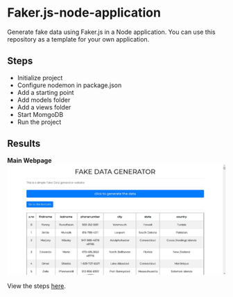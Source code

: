 # Faker.js-node-application
Generate fake data using Faker.js in a Node application. You can use this repository as a template for your own application.

## Steps

- Initialize project
- Configure nodemon in package.json
- Add a starting point
- Add models folder
- Add a views folder
- Start MomgoDB
- Run the project

## Results
**Main Webpage**
![Main Webpage](fakedata-home.ejs-webpage.png?raw=true "Results Webpage")

View the steps [here](https://franciskaguongo.github.io/Generate-a-QR-code-in-Node.js/).
